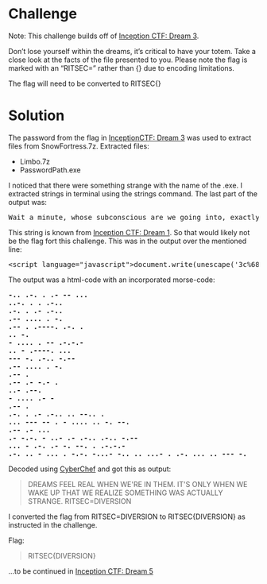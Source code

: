 # Challenge

Note: This challenge builds off of [Inception CTF: Dream 3]().

Don’t lose yourself within the dreams, it’s critical to have your totem. Take a close look at the facts of the file presented to you. Please note the flag is marked with an “RITSEC=” rather than {} due to encoding limitations.

The flag will need to be converted to RITSEC{}

# Solution

The password from the flag in [InceptionCTF: Dream 3]() was used to extract files from SnowFortress.7z.
Extracted files:
* Limbo.7z
* PasswordPath.exe

I noticed that there were something strange with the name of the .exe. 
I extracted strings in terminal using the strings command. The last part of the output was:
<pre>Wait a minute, whose subconscious are we going into, exactly? {dnalmaerD}CESTIR
</pre>
This string is known from [Inception CTF: Dream 1](). So that would likely not be the flag fort this challenge. 
This was in the output over the mentioned line:

<pre>&lt;script language=&quot;javascript&quot;&gt;document.write(unescape(&apos;3c%68%74%6d%6c%3e%0a%3c%62%6f%64%79%3e%0a%0a%3c%21%44%4f%43%54%59%50%45%20%68%74%6d%6c%3e%0a%3c%68%74%6d%6c%3e%0a%3c%68%65%61%64%3e%0a%20%20%20%20%3c%74%69%74%6c%65%3e%4e%6f%6e%2c%20%6a%65%20%6e%65%20%72%65%67%72%65%74%74%65%20%72%69%65%6e%3c%2f%74%69%74%6c%65%3e%0a%3c%48%54%41%3a%41%50%50%4c%49%43%41%54%49%4f%4e%0a%20%20%41%50%50%4c%49%43%41%54%49%4f%4e%4e%41%4d%45%3d%22%4e%6f%6e%2c%20%6a%65%20%6e%65%20%72%65%67%72%65%74%74%65%20%72%69%65%6e%22%0a%20%20%49%44%3d%22%49%6e%63%65%70%74%69%6f%6e%22%0a%20%20%56%45%52%53%49%4f%4e%3d%22%31%2e%30%22%0a%20%20%53%43%52%4f%4c%4c%3d%22%6e%6f%22%2f%3e%0a%20%0a%3c%73%74%79%6c%65%20%74%79%70%65%3d%22%74%65%78%74%2f%63%73%73%22%3e%0a%3c%2f%68%65%61%64%3e%0a%20%20%20%20%3c%64%69%76%20%69%64%3d%22%66%65%61%74%75%72%65%22%3e%0a%20%20%20%20%20%20%20%20%20%20%20%20%3c%64%69%76%20%69%64%3d%22%63%6f%6e%74%65%6e%74%0a%09%09%09%09%3c%2f%73%74%79%6c%65%3e%0a%20%20%20%20%20%20%20%20%20%20%20%20%20%20%20%20%3c%68%31%20%69%64%3d%22%75%6e%61%76%61%69%6c%61%62%6c%65%22%20%63%6c%61%73%73%3d%22%6c%6f%61%64%69%6e%67%22%3e%42%75%69%6c%64%69%6e%67%20%44%72%65%61%6d%73%2e%2e%2e%2e%3c%2f%68%31%3e%0a%09%09%09%09%3c%73%63%72%69%70%74%20%74%79%70%65%3d%22%74%65%78%74%2f%6a%61%76%61%73%63%72%69%70%74%22%20%6c%61%6e%67%75%61%67%65%3d%22%6a%61%76%61%73%63%72%69%70%74%22%3e%0a%09%09%09%09%09%66%75%6e%63%74%69%6f%6e%20%52%75%6e%46%69%6c%65%28%29%20%7b%0a%09%09%09%09%09%57%73%68%53%68%65%6c%6c%20%3d%20%6e%65%77%20%41%63%74%69%76%65%58%4f%62%6a%65%63%74%28%22%57%53%63%72%69%70%74%2e%53%68%65%6c%6c%22%29%3b%0a%09%09%09%09%09%57%73%68%53%68%65%6c%6c%2e%52%75%6e%28%22%6e%6f%74%65%70%61%64%20%25%55%53%45%52%50%52%4f%46%49%4c%45%25%2f%44%65%73%6b%74%6f%70%2f%49%6e%63%65%70%74%69%6f%6e%43%54%46%2f%52%65%61%6c%69%74%79%2f%56%61%6e%43%68%61%73%65%2f%54%68%65%48%6f%74%65%6c%2f%54%68%65%50%6f%69%6e%74%4d%61%6e%2e%74%78%74%22%2c%20%31%2c%20%66%61%6c%73%65%29%3b%0a%09%09%09%09%09%7d%0a%09%09%09%09%3c%2f%73%63%72%69%70%74%3e%0a%20%20%20%20%20%20%20%20%3c%2f%64%69%76%3e%0a%20%20%20%20%3c%2f%64%69%76%3e%0a%3c%62%6f%64%79%3e%0a%09%3c%69%6e%70%75%74%20%74%79%70%65%3d%22%62%75%74%74%6f%6e%22%20%76%61%6c%75%65%3d%22%49%6d%70%6c%61%6e%74%20%49%6e%63%65%70%74%69%6f%6e%20%48%65%72%65%22%20%6f%6e%63%6c%69%63%6b%3d%22%52%75%6e%46%69%6c%65%28%29%3b%22%2f%3e%0a%09%3c%70%20%73%74%79%6c%65%3d%22%63%6f%6c%6f%72%3a%77%68%69%74%65%3b%22%3e%0a%2d%2e%2e%20%2e%2d%2e%20%2e%20%2e%2d%20%2d%2d%20%2e%2e%2e%0a%2e%2e%2d%2e%20%2e%20%2e%20%2e%2d%2e%2e%0a%2e%2d%2e%20%2e%20%2e%2d%20%2e%2d%2e%2e%0a%2e%2d%2d%20%2e%2e%2e%2e%20%2e%20%2d%2e%0a%2e%2d%2d%20%2e%20%2e%2d%2d%2d%2d%2e%20%2e%2d%2e%20%2e%0a%2e%2e%20%2d%2e%0a%2d%20%2e%2e%2e%2e%20%2e%20%2d%2d%20%2e%2d%2e%2d%2e%2d%0a%2e%2e%20%2d%20%2e%2d%2d%2d%2d%2e%20%2e%2e%2e%0a%2d%2d%2d%20%2d%2e%20%2e%2d%2e%2e%20%2d%2e%2d%2d%0a%2e%2d%2d%20%2e%2e%2e%2e%20%2e%20%2d%2e%0a%2e%2d%2d%20%2e%0a%2e%2d%2d%20%2e%2d%20%2d%2e%2d%20%2e%0a%2e%2e%2d%20%2e%2d%2d%2e%0a%2d%20%2e%2e%2e%2e%20%2e%2d%20%2d%0a%2e%2d%2d%20%2e%0a%2e%2d%2e%20%2e%20%2e%2d%20%2e%2d%2e%2e%20%2e%2e%20%2d%2d%2e%2e%20%2e%0a%2e%2e%2e%20%2d%2d%2d%20%2d%2d%20%2e%20%2d%20%2e%2e%2e%2e%20%2e%2e%20%2d%2e%20%2d%2d%2e%0a%2e%2d%2d%20%2e%2d%20%2e%2e%2e%0a%2e%2d%20%2d%2e%2d%2e%20%2d%20%2e%2e%2d%20%2e%2d%20%2e%2d%2e%2e%20%2e%2d%2e%2e%20%2d%2e%2d%2d%0a%2e%2e%2e%20%2d%20%2e%2d%2e%20%2e%2d%20%2d%2e%20%2d%2d%2e%20%2e%20%2e%2d%2e%2d%2e%2d%0a%2e%2d%2e%20%2e%2e%20%2d%20%2e%2e%2e%20%2e%20%2d%2e%2d%2e%20%2d%2e%2e%2e%2d%20%2d%2e%2e%20%2e%2e%20%2e%2e%2e%2d%20%2e%20%2e%2d%2e%20%2e%2e%2e%20%2e%2e%20%2d%2d%2d%20%2d%2e%20%0a%3c%2f%70%3e%0a%3c%2f%62%6f%64%79%3e%0a%3c%2f%62%6f%64%79%3e%0a%20%20%3c%2f%68%74%6d%6c%3e&apos;));&lt;/script&gt;
</pre>

The output was a html-code with an incorporated morse-code:
<pre><b>-.. .-. . .- -- ...</b>
<b>..-. . . .-..</b>
<b>.-. . .- .-..</b>
<b>.-- .... . -.</b>
<b>.-- . .----. .-. .</b>
<b>.. -.</b>
<b>- .... . -- .-.-.-</b>
<b>.. - .----. ...</b>
<b>--- -. .-.. -.--</b>
<b>.-- .... . -.</b>
<b>.-- .</b>
<b>.-- .- -.- .</b>
<b>..- .--.</b>
<b>- .... .- -</b>
<b>.-- .</b>
<b>.-. . .- .-.. .. --.. .</b>
<b>... --- -- . - .... .. -. --.</b>
<b>.-- .- ...</b>
<b>.- -.-. - ..- .- .-.. .-.. -.--</b>
<b>... - .-. .- -. --. . .-.-.-</b>
<b>.-. .. - ... . -.-. -...- -.. .. ...- . .-. ... .. --- -. </b></pre>

Decoded using [CyberChef](https://gchq.github.io/CyberChef/) and got this as output:
> DREAMS FEEL REAL WHEN WE'RE IN THEM. IT'S ONLY WHEN WE WAKE UP THAT WE REALIZE SOMETHING WAS ACTUALLY STRANGE. RITSEC=DIVERSION
> 
I converted the flag from RITSEC=DIVERSION to RITSEC{DIVERSION} as instructed in the challenge.

Flag:
>RITSEC{DIVERSION}
>

...to be continued in [Inception CTF: Dream 5]()
